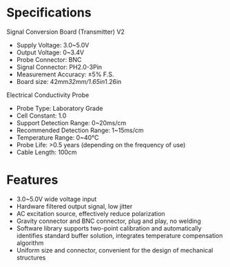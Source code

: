 ---
---

# Specifications

Signal Conversion Board (Transmitter) V2
- Supply Voltage: 3.0~5.0V
- Output Voltage: 0~3.4V
- Probe Connector: BNC
- Signal Connector: PH2.0-3Pin
- Measurement Accuracy: ±5% F.S.
- Board size: 42mm*32mm/1.65in*1.26in

Electrical Conductivity Probe
- Probe Type: Laboratory Grade
- Cell Constant: 1.0
- Support Detection Range: 0~20ms/cm
- Recommended Detection Range: 1~15ms/cm
- Temperature Range: 0~40°C
- Probe Life: >0.5 years (depending on the frequency of use)
- Cable Length: 100cm

# Features

- 3.0~5.0V wide voltage input
- Hardware filtered output signal, low jitter
- AC excitation source, effectively reduce polarization
- Gravity connector and BNC connector, plug and play, no welding
- Software library supports two-point calibration and automatically identifies standard buffer solution, integrates temperature compensation algorithm
- Uniform size and connector, convenient for the design of mechanical structures